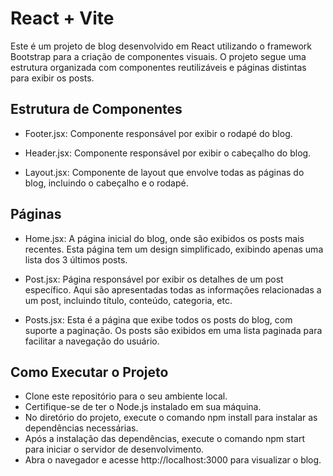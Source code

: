 # React + Vite

Este é um projeto de blog desenvolvido em React utilizando o framework Bootstrap para a criação de componentes visuais. O projeto segue uma estrutura organizada com componentes reutilizáveis e páginas distintas para exibir os posts.

## Estrutura de Componentes
* Footer.jsx: Componente responsável por exibir o rodapé do blog.

* Header.jsx: Componente responsável por exibir o cabeçalho do blog.

* Layout.jsx: Componente de layout que envolve todas as páginas do blog, incluindo o cabeçalho e o rodapé.

## Páginas
* Home.jsx: A página inicial do blog, onde são exibidos os posts mais recentes. Esta página tem um design simplificado, exibindo apenas uma lista dos 3 últimos posts.

* Post.jsx: Página responsável por exibir os detalhes de um post específico. Aqui são apresentadas todas as informações relacionadas a um post, incluindo título, conteúdo, categoria, etc.

* Posts.jsx: Esta é a página que exibe todos os posts do blog, com suporte a paginação. Os posts são exibidos em uma lista paginada para facilitar a navegação do usuário.

## Como Executar o Projeto
* Clone este repositório para o seu ambiente local.
* Certifique-se de ter o Node.js instalado em sua máquina.
* No diretório do projeto, execute o comando npm install para instalar as dependências necessárias.
* Após a instalação das dependências, execute o comando npm start para iniciar o servidor de desenvolvimento.
* Abra o navegador e acesse http://localhost:3000 para visualizar o blog.